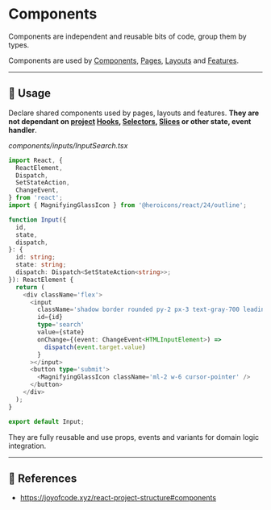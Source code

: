 # Components

Components are independent and reusable bits of code, group them by types.

Components are used by [Components](./../components/), [Pages](./../pages/), [Layouts](./../layouts/) and [Features](./../features/).

* * *

## 📏 Usage

Declare shared components used by pages, layouts and features. **They are not dependant on <ins>project</ins> [Hooks](./../hooks/), [Selectors](./../selectors/), [Slices](./../slices/) or other state, event handler**.

_components/inputs/InputSearch.tsx_

```ts
import React, {
  ReactElement,
  Dispatch,
  SetStateAction,
  ChangeEvent,
} from 'react';
import { MagnifyingGlassIcon } from '@heroicons/react/24/outline';

function Input({
  id,
  state,
  dispatch,
}: {
  id: string;
  state: string;
  dispatch: Dispatch<SetStateAction<string>>;
}): ReactElement {
  return (
    <div className='flex'>
      <input
        className='shadow border rounded py-2 px-3 text-gray-700 leading-tight'
        id={id}
        type='search'
        value={state}
        onChange={(event: ChangeEvent<HTMLInputElement>) =>
          dispatch(event.target.value)
        }
      ></input>
      <button type='submit'>
        <MagnifyingGlassIcon className='ml-2 w-6 cursor-pointer' />
      </button>
    </div>
  );
}

export default Input;
```

They are fully reusable and use props, events and variants for domain logic integration.

* * *

## 🔗 References

-   <https://joyofcode.xyz/react-project-structure#components>
